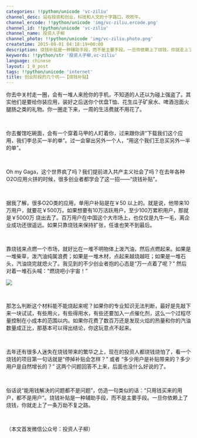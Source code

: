 ```yaml
---
categories: !!python/unicode 'vc-ziliu'
channel_desc: 站在投资和创业，科技和人文的十字路口，吹吹牛。
channel_ercode: !!python/unicode 'img/vc-ziliu.ercode.png'
channel_id: !!python/unicode 'vc-ziliu'
channel_name: 投资人子柳
channel_photo: !!python/unicode 'img/vc-ziliu.photo.png'
createtime: 2015-09-01 04:18:19+00:00
description: 烧钱补贴是一种辅助手段，而不是主要手段。一旦你依赖上了烧钱，你就走上了一条万劫不复之路。
keywords: !!python/str '投资人子柳,vc-ziliu'
language: chinese
layout: 1_0_post
tags: !!python/unicode 'internet'
title: 创业阶段的几个坑——【烧钱补贴】
---
```

<div class="rich_media_content" id="js_content">
<p>
         你去中关村走一圈，会有一堆人来抢你的手机，不知道的人还以为碰上强盗了。其实他们是要给你装应用，装好之后送你个优盘T恤、花生瓜子矿泉水、啤酒泡面火腿肠之类的礼物。你一圈走下来，一周的生活费就不用花了。
         <br/>
</p>
<p>
<br/>
</p>
<p>
         你去餐馆吃碗面，会有一个穿着马甲的人盯着你，过来跟你讲“下载我们这个应用，我们李总买一半的单”。过一会窜出另外一个人，“用这个我们王总买另外一半的单”。
        </p>
<p>
<br/>
</p>
<p>
         Oh my Gaga，这个世界疯了吗？我们提前进入共产主义社会了吗？在去年各种O2O应用火拼的时候，很多创业者都学会了这一招——“烧钱补贴”。
        </p>
<p>
<br/>
</p>
<p>
         据我了解，很多O2O类的应用，单用户补贴是在￥50 以上的。就是说，他带来10万用户，就要花￥500万。如果想要有10万活跃用户，至少100万累积用户，那就是￥5000万 烧出去了。百万用户在中国这个大市场上，也仅仅是九牛一毛，离企业成功还很遥远。如果只靠烧钱来保持扩张，任谁也笑不到最后。
        </p>
<p>
<br/>
</p>
<p>
         靠烧钱来点燃一个市场，就好比在一堆不明物体上泼汽油，然后点燃起来。如果是一堆柴草，泼汽油纯属浪费；如果是一堆木材，点起来越烧越旺；如果是一堆石头，汽油烧完就熄火了。我见到的不少创业者抱的心态是“万一点着了呢？” 然后对着一堆石头喊：“燃烧吧小宇宙！”
        </p>
<p>
<img data-ratio="0.562" data-s="300,640" data-src="" data-type="jpeg" data-w="500" src="{{ '/img/5pjrn0aic1L30vczAhCvtn600aI3NYC0Y39zS2Fria2S0VjfcicKPDFAg6hX767NrgbXmVaKBFL2zXaO7gprDwCUQ.jpeg' | prepend: site.img | replace: '//','/' }}"/>
<br/>
</p>
<p>
<br/>
</p>
<p>
         那怎么判断这个材料能不能烧起来呢？如果你的专业知识无法判断，最好是先敲下来一块试试，有些用火，有些得用水，有些还要加入一点催化剂，这么一个过程尽量控制在小成本的范围以内。如果你花费了数百万还是发现火焰的热量和你的汽油数量成正比，那基本可以得出结论，你这玩意点不起来。
         <br/>
</p>
<p>
<br/>
</p>
<p>
         去年还有很多人迷失在烧钱带来的繁华之上，现在的投资人都烧钱烧怕了，看一个烧钱的项目第一句话就是“停掉补贴会怎样？” 或者 “多少用户是补贴带来的？多少用户是自然增长的？” 这两个问题回答不上来，后面也没什么好说的了。
        </p>
<p>
<br/>
</p>
<p>
         俗话说“能用钱解决的问题都不是问题”，仿造一句类似的话：“只用钱买来的用户，都不是用户”。烧钱补贴是一种辅助手段，而不是主要手段。一旦你依赖上了烧钱，你就走上了一条万劫不复之路。
        </p>
<p>
<br/>
</p>
<p>
         （本文首发微信公众号：投资人子柳）
        </p>
</div>